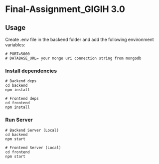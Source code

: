 # Final-Assignment_GIGIH 3.0

## Usage

Create .env file in the backend folder and add the following environment variables:

```
# PORT=5000
# DATABASE_URL= your mongo uri connection string from mongodb
```

### Install dependencies

```
# Backend deps
cd backend
npm install

# Frontend deps
cd frontend
npm install
```

### Run Server

```
# Backend Server (Local)
cd backend
npm start

# Frontend Server (Local)
cd frontend
npm start
```
